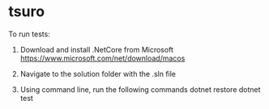 # tsuro

To run tests:

1. Download and install .NetCore from Microsoft
  https://www.microsoft.com/net/download/macos

2. Navigate to the solution folder with the .sln file

3. Using command line, run the following commands
    dotnet restore
    dotnet test
